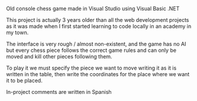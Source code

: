 Old console chess game made in Visual Studio using Visual Basic .NET

This project is actually 3 years older than all the web development projects as it was made when I first started learning to code locally in an
academy in my town.

The interface is very rough /  almost non-existent, and the game has no AI but every chess piece follows the correct game rules and can only be moved and kill other pieces following them.

To play it we must specify the piece we want to move writing it as it is written in the table, then write the coordinates for the place where we want it to be placed.

In-project comments are written in Spanish 
